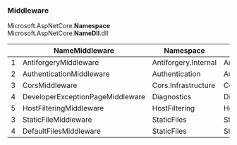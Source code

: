 ### Middleware

Microsoft.AspNetCore.**Namespace**  
Microsoft.AspNetCore.**NameDll**.dll

|  | NameMiddleware                   | Namespace            | NameDll        |
|--|----------------------------------|----------------------|----------------|
| 1| AntiforgeryMiddleware            | Antiforgery.Internal | Antiforgery    |
| 2| AuthenticationMiddleware         | Authentication       | Authentication |
| 3| CorsMiddleware                   | Cors.Infrastructure  | Cors           |
| 4| DeveloperExceptionPageMiddleware | Diagnostics          | Diagnostics    |
| 5| HostFilteringMiddleware          | HostFiltering        | HostFiltering  |
| 3| StaticFileMiddleware             | StaticFiles          | StaticFiles    |
| 4| DefaultFilesMiddleware           | StaticFiles          | StaticFiles    |
